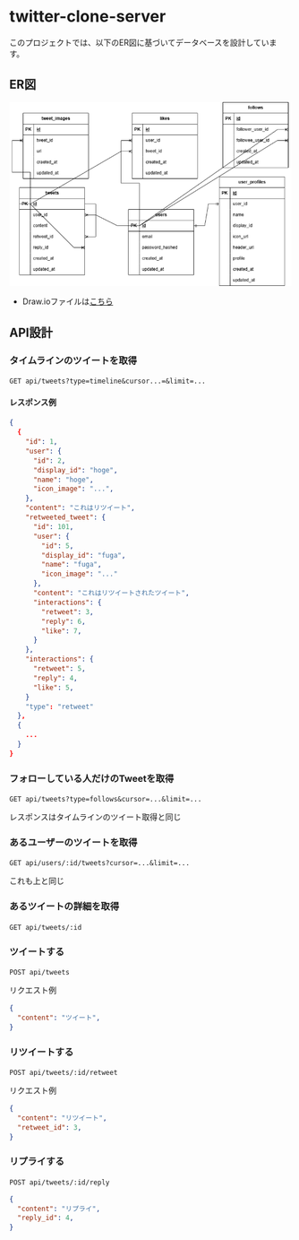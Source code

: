 # twitter-clone-server

このプロジェクトでは、以下のER図に基づいてデータベースを設計しています。

## ER図
![ER Diagram](./docs/twitter-clone-ER.png)

- Draw.ioファイルは[こちら](./docs/twitter-clone-ER.png)

## API設計

### タイムラインのツイートを取得
`GET api/tweets?type=timeline&cursor...=&limit=...`
#### レスポンス例
```json
{
  {
    "id": 1,
    "user": {
      "id": 2,
      "display_id": "hoge",
      "name": "hoge",
      "icon_image": "...",
    },
    "content": "これはリツイート",
    "retweeted_tweet": {
      "id": 101,
      "user": {
        "id": 5,
        "display_id": "fuga",
        "name": "fuga",
        "icon_image": "..."
      },
      "content": "これはリツイートされたツイート",
      "interactions": {
        "retweet": 3,
        "reply": 6,
        "like": 7,
      }
    },
    "interactions": {
      "retweet": 5,
      "reply": 4,
      "like": 5,
    }
    "type": "retweet"
  },
  {
    ...
  }
}
```

### フォローしている人だけのTweetを取得
`GET api/tweets?type=follows&cursor=...&limit=...`

レスポンスはタイムラインのツイート取得と同じ

### あるユーザーのツイートを取得
`GET api/users/:id/tweets?cursor=...&limit=...`

これも上と同じ

### あるツイートの詳細を取得
`GET api/tweets/:id`


### ツイートする
`POST api/tweets`

リクエスト例
```json
{
  "content": "ツイート",
}
```

### リツイートする
`POST api/tweets/:id/retweet`

リクエスト例
```json
{
  "content": "リツイート",
  "retweet_id": 3,
}
```

### リプライする
`POST api/tweets/:id/reply`

```json
{
  "content": "リプライ",
  "reply_id": 4,
}
```
